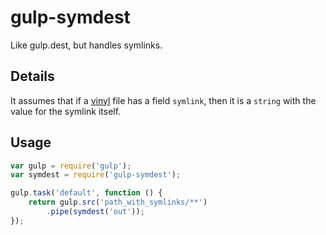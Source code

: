 # gulp-symdest

Like gulp.dest, but handles symlinks.

## Details

It assumes that if a [vinyl](https://github.com/wearefractal/vinyl) file
has a field `symlink`, then it is a `string` with the value for the
symlink itself.

## Usage

```javascript
var gulp = require('gulp');
var symdest = require('gulp-symdest');

gulp.task('default', function () {
	return gulp.src('path_with_symlinks/**')
		.pipe(symdest('out'));
});
```
